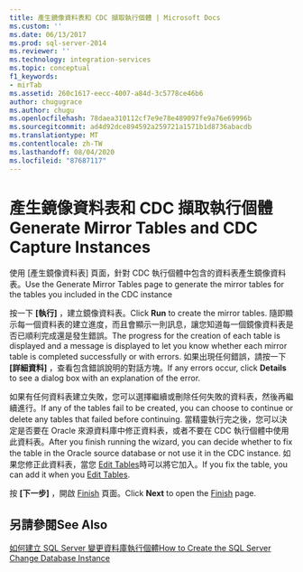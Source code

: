 ```yaml
---
title: 產生鏡像資料表和 CDC 擷取執行個體 | Microsoft Docs
ms.custom: ''
ms.date: 06/13/2017
ms.prod: sql-server-2014
ms.reviewer: ''
ms.technology: integration-services
ms.topic: conceptual
f1_keywords:
- mirTab
ms.assetid: 260c1617-eecc-4007-a84d-3c5778ce46b6
author: chugugrace
ms.author: chugu
ms.openlocfilehash: 78daea310112cf7e9e78e489097fe9a76e69996b
ms.sourcegitcommit: ad4d92dce894592a259721a1571b1d8736abacdb
ms.translationtype: MT
ms.contentlocale: zh-TW
ms.lasthandoff: 08/04/2020
ms.locfileid: "87687117"
---
```

# <a name="generate-mirror-tables-and-cdc-capture-instances"></a><span data-ttu-id="a9320-102">產生鏡像資料表和 CDC 擷取執行個體</span><span class="sxs-lookup"><span data-stu-id="a9320-102">Generate Mirror Tables and CDC Capture Instances</span></span>
  <span data-ttu-id="a9320-103">使用 [產生鏡像資料表] 頁面，針對 CDC 執行個體中包含的資料表產生鏡像資料表。</span><span class="sxs-lookup"><span data-stu-id="a9320-103">Use the Generate Mirror Tables page to generate the mirror tables for the tables you included in the CDC instance</span></span>  
  
 <span data-ttu-id="a9320-104">按一下 **[執行]** ，建立鏡像資料表。</span><span class="sxs-lookup"><span data-stu-id="a9320-104">Click **Run** to create the mirror tables.</span></span> <span data-ttu-id="a9320-105">隨即顯示每一個資料表的建立進度，而且會顯示一則訊息，讓您知道每一個鏡像資料表是否已順利完成還是發生錯誤。</span><span class="sxs-lookup"><span data-stu-id="a9320-105">The progress for the creation of each table is displayed and a message is displayed to let you know whether each mirror table is completed successfully or with errors.</span></span> <span data-ttu-id="a9320-106">如果出現任何錯誤，請按一下 **[詳細資料]** ，查看包含錯誤說明的對話方塊。</span><span class="sxs-lookup"><span data-stu-id="a9320-106">If any errors occur, click **Details** to see a dialog box with an explanation of the error.</span></span>  
  
 <span data-ttu-id="a9320-107">如果有任何資料表建立失敗，您可以選擇繼續或刪除任何失敗的資料表，然後再繼續進行。</span><span class="sxs-lookup"><span data-stu-id="a9320-107">If any of the tables fail to be created, you can choose to continue or delete any tables that failed before continuing.</span></span> <span data-ttu-id="a9320-108">當精靈執行完之後，您可以決定是否要在 Oracle 來源資料庫中修正資料表，或者不要在 CDC 執行個體中使用此資料表。</span><span class="sxs-lookup"><span data-stu-id="a9320-108">After you finish running the wizard, you can decide whether to fix the table in the Oracle source database or not use it in the CDC instance.</span></span> <span data-ttu-id="a9320-109">如果您修正此資料表，當您 [Edit Tables](edit-tables.md)時可以將它加入。</span><span class="sxs-lookup"><span data-stu-id="a9320-109">If you fix the table, you can add it when you [Edit Tables](edit-tables.md).</span></span>  
  
 <span data-ttu-id="a9320-110">按 **[下一步]** ，開啟 [Finish](finish.md) 頁面。</span><span class="sxs-lookup"><span data-stu-id="a9320-110">Click **Next** to open the [Finish](finish.md) page.</span></span>  
  
## <a name="see-also"></a><span data-ttu-id="a9320-111">另請參閱</span><span class="sxs-lookup"><span data-stu-id="a9320-111">See Also</span></span>  
 [<span data-ttu-id="a9320-112">如何建立 SQL Server 變更資料庫執行個體</span><span class="sxs-lookup"><span data-stu-id="a9320-112">How to Create the SQL Server Change Database Instance</span></span>](how-to-create-the-sql-server-change-database-instance.md)  
  
  

